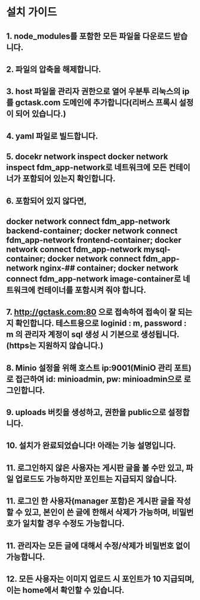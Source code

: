 # 설치 가이드
## 1. node_modules를 포함한 모든 파일을 다운로드 받습니다.
## 2. 파일의 압축을 해제합니다.
## 3. host 파일을 관리자 권한으로 열어 우분투 리눅스의 ip를 gctask.com 도메인에 추가합니다(리버스 프록시 설정이 되어 있습니다.)
## 4. yaml 파일로 빌드합니다.
## 5. docekr network inspect docker network inspect fdm_app-network로 네트워크에 모든 컨테이너가 포함되어 있는지 확인합니다.
## 6. 포함되어 있지 않다면,
## docker network connect fdm_app-network backend-container; docker network connect fdm_app-network frontend-container; docker network connect fdm_app-network mysql-container; docker network connect fdm_app-network nginx-## container; docker network connect fdm_app-network image-container로 네트워크에 컨테이너를 포함시켜 줘야 합니다.
## 7. http://gctask.com:80 으로 접속하여 접속이 잘 되는지 확인합니다. 테스트용으로 loginid : m, password : m 의 관리자 계정이 sql 생성 시 기본으로 생성됩니다. (https는 지원하지 않습니다.)
## 8. Minio 설정을 위해 호스트 ip:9001(MiniO 관리 포트)로 접근하여 id: minioadmin, pw: minioadmin으로 로그인합니다.
## 9. uploads 버킷을 생성하고, 권한을 public으로 설정합니다.
## 10. 설치가 완료되었습니다! 아래는 기능 설명입니다.
## 11. 로그인하지 않은 사용자는 게시판 글을 볼 수만 있고, 파일 업로드도 가능하지만 포인트는 지급되지 않습니다.
## 11. 로그인 한 사용자(manager 포함)은 게시판 글을 작성할 수 있고, 본인이 쓴 글에 한해서 삭제가 가능하며, 비밀번호가 일치할 경우 수정도 가능합니다.
## 11. 관리자는 모든 글에 대해서 수정/삭제가 비밀번호 없이 가능합니다.
## 12. 모든 사용자는 이미지 업로드 시 포인트가 10 지급되며, 이는 home에서 확인할 수 있습니다.
